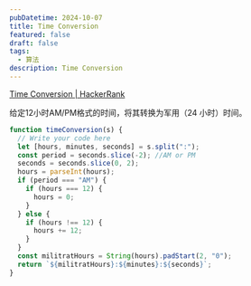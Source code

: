 ```yaml
---
pubDatetime: 2024-10-07
title: Time Conversion
featured: false
draft: false
tags:
  - 算法
description: Time Conversion
---
```


[Time Conversion | HackerRank](https://www.hackerrank.com/challenges/three-month-preparation-kit-time-conversion/problem?h_l=interview&isFullScreen=true&playlist_slugs[][]=preparation-kits&playlist_slugs[][]=three-month-preparation-kit&playlist_slugs[][]=three-month-week-one)

给定12小时AM/PM格式的时间，将其转换为军用（24 小时）时间。

```typescript
function timeConversion(s) {
  // Write your code here
  let [hours, minutes, seconds] = s.split(":");
  const period = seconds.slice(-2); //AM or PM
  seconds = seconds.slice(0, 2);
  hours = parseInt(hours);
  if (period === "AM") {
    if (hours === 12) {
      hours = 0;
    }
  } else {
    if (hours !== 12) {
      hours += 12;
    }
  }
  const militratHours = String(hours).padStart(2, "0");
  return `${militratHours}:${minutes}:${seconds}`;
}
```
